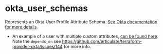 # okta_user_schemas

Represents an Okta User Profile Attribute Schema. [See Okta documentation for more details](https://developer.okta.com/docs/api/resources/users).

* An example of a user with multiple custom attributes, [can be found here](./custom_attributes.tf). Note the `depends_on` see https://github.com/articulate/terraform-provider-okta/issues/144 for more info.
